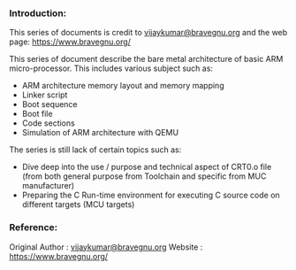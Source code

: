 ### Introduction:
This series of documents is credit to <vijaykumar@bravegnu.org> and the web page:
https://www.bravegnu.org/

This series of document describe the bare metal architecture of basic ARM 
micro-processor. This includes various subject such as:
- ARM architecture memory layout and memory mapping
- Linker script
- Boot sequence
- Boot file
- Code sections
- Simulation of ARM architecture with QEMU

The series is still lack of certain topics such as:
- Dive deep into the use / purpose and technical aspect of CRT0.o file
(from both general purpose from Toolchain and specific from MUC manufacturer)
- Preparing the C Run-time environment for executing C source code on 
different targets (MCU targets)

### Reference:
Original Author	: vijaykumar@bravegnu.org
Website			    : https://www.bravegnu.org/

